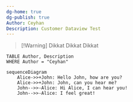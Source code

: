 ```yaml
---
dg-home: true
dg-publish: true
Author: Ceyhan
Description: Customer Dataview Test
---
```




> [!Warning] Dikkat
> Dikkat Dikkat




```dataview
TABLE Author, Description
WHERE Author = "Ceyhan"
```


```mermaid
sequenceDiagram
    Alice->>+John: Hello John, how are you?
    Alice->>+John: John, can you hear me?
    John-->>-Alice: Hi Alice, I can hear you!
    John-->>-Alice: I feel great!
```

